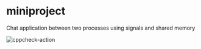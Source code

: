# miniproject
Chat application between two processes using signals and shared memory


![cppcheck-action](https://github.com/99002677/miniproject/workflows/cppcheck-action/badge.svg?branch=master)
